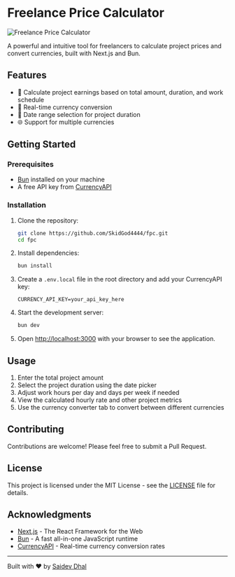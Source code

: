 # Freelance Price Calculator

![Freelance Price Calculator](https://i.imgur.com/1zeZewW.png)

A powerful and intuitive tool for freelancers to calculate project prices and convert currencies, built with Next.js and Bun.

## Features

- 🧮 Calculate project earnings based on total amount, duration, and work schedule
- 💱 Real-time currency conversion
- 📅 Date range selection for project duration
- 🌐 Support for multiple currencies

## Getting Started

### Prerequisites

- [Bun](https://bun.sh/) installed on your machine
- A free API key from [CurrencyAPI](https://app.currencyapi.com/)

### Installation

1. Clone the repository:
   ```bash
   git clone https://github.com/SkidGod4444/fpc.git
   cd fpc
   ```

2. Install dependencies:
   ```bash
   bun install
   ```

3. Create a `.env.local` file in the root directory and add your CurrencyAPI key:
   ```
   CURRENCY_API_KEY=your_api_key_here
   ```

4. Start the development server:
   ```bash
   bun dev
   ```

5. Open [http://localhost:3000](http://localhost:3000) with your browser to see the application.

## Usage

1. Enter the total project amount
2. Select the project duration using the date picker
3. Adjust work hours per day and days per week if needed
4. View the calculated hourly rate and other project metrics
5. Use the currency converter tab to convert between different currencies

## Contributing

Contributions are welcome! Please feel free to submit a Pull Request.

## License

This project is licensed under the MIT License - see the [LICENSE](LICENSE) file for details.

## Acknowledgments

- [Next.js](https://nextjs.org/) - The React Framework for the Web
- [Bun](https://bun.sh/) - A fast all-in-one JavaScript runtime
- [CurrencyAPI](https://currencyapi.com/) - Real-time currency conversion rates

---

Built with ❤️ by [Saidev Dhal](https://devwtf.in/)
